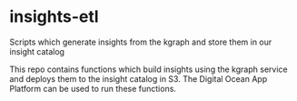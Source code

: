 # insights-etl
Scripts which generate insights from the kgraph and store them in our insight catalog

This repo contains functions which build insights using the kgraph service and deploys them to the insight catalog in S3. The Digital Ocean App Platform can be used to run these functions.
